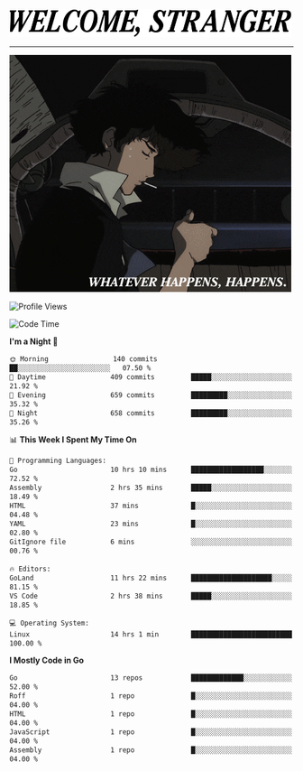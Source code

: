 <picture>
  <source media="(prefers-color-scheme: dark)" srcset="./headers/welcome_white.png">
  <img alt="WELCOME, STRANGER" src="./headers/welcome.png" width="500">
</picture>

<hr>

![Whatever happens, happens](./whatever_happens.gif)

![Profile Views](https://komarev.com/ghpvc/?username=darleet&color=blue)

<!--START_SECTION:waka-->
![Code Time](http://img.shields.io/badge/Code%20Time-133%20hrs%2043%20mins-blue)

**I'm a Night 🦉** 

```text
🌞 Morning                140 commits         ██░░░░░░░░░░░░░░░░░░░░░░░   07.50 % 
🌆 Daytime                409 commits         █████░░░░░░░░░░░░░░░░░░░░   21.92 % 
🌃 Evening                659 commits         █████████░░░░░░░░░░░░░░░░   35.32 % 
🌙 Night                  658 commits         █████████░░░░░░░░░░░░░░░░   35.26 % 
```


📊 **This Week I Spent My Time On** 

```text
💬 Programming Languages: 
Go                       10 hrs 10 mins      ██████████████████░░░░░░░   72.52 % 
Assembly                 2 hrs 35 mins       █████░░░░░░░░░░░░░░░░░░░░   18.49 % 
HTML                     37 mins             █░░░░░░░░░░░░░░░░░░░░░░░░   04.48 % 
YAML                     23 mins             █░░░░░░░░░░░░░░░░░░░░░░░░   02.80 % 
GitIgnore file           6 mins              ░░░░░░░░░░░░░░░░░░░░░░░░░   00.76 % 

🔥 Editors: 
GoLand                   11 hrs 22 mins      ████████████████████░░░░░   81.15 % 
VS Code                  2 hrs 38 mins       █████░░░░░░░░░░░░░░░░░░░░   18.85 % 

💻 Operating System: 
Linux                    14 hrs 1 min        █████████████████████████   100.00 % 
```

**I Mostly Code in Go** 

```text
Go                       13 repos            █████████████░░░░░░░░░░░░   52.00 % 
Roff                     1 repo              █░░░░░░░░░░░░░░░░░░░░░░░░   04.00 % 
HTML                     1 repo              █░░░░░░░░░░░░░░░░░░░░░░░░   04.00 % 
JavaScript               1 repo              █░░░░░░░░░░░░░░░░░░░░░░░░   04.00 % 
Assembly                 1 repo              █░░░░░░░░░░░░░░░░░░░░░░░░   04.00 % 
```




<!--END_SECTION:waka-->

